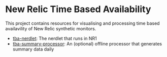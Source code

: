 # New Relic Time Based Availability
This project contains resources for visualising and processing time based availavility of New Relic synthetic monitors.

- [tba-nerdlet](./tba-nerdlet): The nerdlet that runs in NR1
- [tba-summary-processor](./tba-summary-processor): An (optional) offline processor that generates summary data daily

